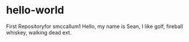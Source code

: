 # hello-world
First Repositoryfor smccallum1
Hello, my name is Sean, I like golf, fireball whiskey, walking dead ext.
